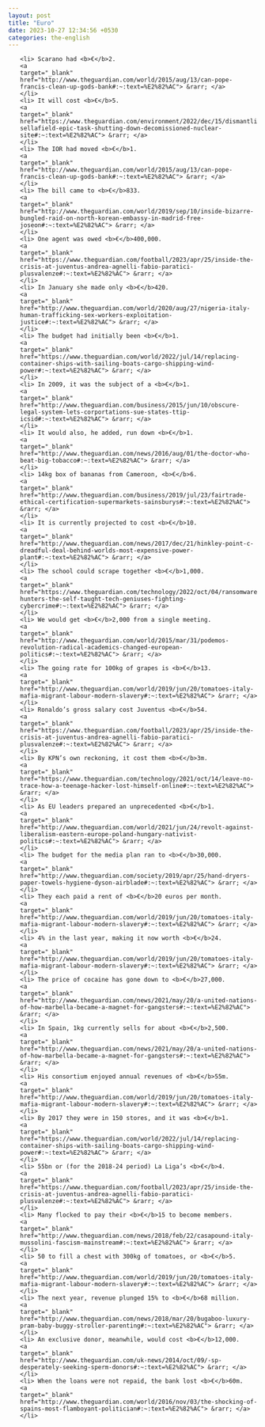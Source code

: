 ```yaml
---
layout: post
title: "Euro"
date: 2023-10-27 12:34:56 +0530
categories: the-english
---
```

<ol>

    <li> Scarano had <b>€</b>2.
    <a 
    target="_blank" 
    href="http://www.theguardian.com/world/2015/aug/13/can-pope-francis-clean-up-gods-bank#:~:text=%E2%82%AC"> &rarr; </a>
    </li>
    <li> It will cost <b>€</b>5.
    <a 
    target="_blank" 
    href="https://www.theguardian.com/environment/2022/dec/15/dismantling-sellafield-epic-task-shutting-down-decomissioned-nuclear-site#:~:text=%E2%82%AC"> &rarr; </a>
    </li>
    <li> The IOR had moved <b>€</b>1.
    <a 
    target="_blank" 
    href="http://www.theguardian.com/world/2015/aug/13/can-pope-francis-clean-up-gods-bank#:~:text=%E2%82%AC"> &rarr; </a>
    </li>
    <li> The bill came to <b>€</b>833.
    <a 
    target="_blank" 
    href="http://www.theguardian.com/world/2019/sep/10/inside-bizarre-bungled-raid-on-north-korean-embassy-in-madrid-free-joseon#:~:text=%E2%82%AC"> &rarr; </a>
    </li>
    <li> One agent was owed <b>€</b>400,000.
    <a 
    target="_blank" 
    href="https://www.theguardian.com/football/2023/apr/25/inside-the-crisis-at-juventus-andrea-agnelli-fabio-paratici-plusvalenze#:~:text=%E2%82%AC"> &rarr; </a>
    </li>
    <li> In January she made only <b>€</b>420.
    <a 
    target="_blank" 
    href="http://www.theguardian.com/world/2020/aug/27/nigeria-italy-human-trafficking-sex-workers-exploitation-justice#:~:text=%E2%82%AC"> &rarr; </a>
    </li>
    <li> The budget had initially been <b>€</b>1.
    <a 
    target="_blank" 
    href="https://www.theguardian.com/world/2022/jul/14/replacing-container-ships-with-sailing-boats-cargo-shipping-wind-power#:~:text=%E2%82%AC"> &rarr; </a>
    </li>
    <li> In 2009, it was the subject of a <b>€</b>1.
    <a 
    target="_blank" 
    href="http://www.theguardian.com/business/2015/jun/10/obscure-legal-system-lets-corportations-sue-states-ttip-icsid#:~:text=%E2%82%AC"> &rarr; </a>
    </li>
    <li> It would also, he added, run down <b>€</b>1.
    <a 
    target="_blank" 
    href="http://www.theguardian.com/news/2016/aug/01/the-doctor-who-beat-big-tobacco#:~:text=%E2%82%AC"> &rarr; </a>
    </li>
    <li> 14kg box of bananas from Cameroon, <b>€</b>6.
    <a 
    target="_blank" 
    href="http://www.theguardian.com/business/2019/jul/23/fairtrade-ethical-certification-supermarkets-sainsburys#:~:text=%E2%82%AC"> &rarr; </a>
    </li>
    <li> It is currently projected to cost <b>€</b>10.
    <a 
    target="_blank" 
    href="http://www.theguardian.com/news/2017/dec/21/hinkley-point-c-dreadful-deal-behind-worlds-most-expensive-power-plant#:~:text=%E2%82%AC"> &rarr; </a>
    </li>
    <li> The school could scrape together <b>€</b>1,000.
    <a 
    target="_blank" 
    href="https://www.theguardian.com/technology/2022/oct/04/ransomware-hunters-the-self-taught-tech-geniuses-fighting-cybercrime#:~:text=%E2%82%AC"> &rarr; </a>
    </li>
    <li> We would get <b>€</b>2,000 from a single meeting.
    <a 
    target="_blank" 
    href="http://www.theguardian.com/world/2015/mar/31/podemos-revolution-radical-academics-changed-european-politics#:~:text=%E2%82%AC"> &rarr; </a>
    </li>
    <li> The going rate for 100kg of grapes is <b>€</b>13.
    <a 
    target="_blank" 
    href="http://www.theguardian.com/world/2019/jun/20/tomatoes-italy-mafia-migrant-labour-modern-slavery#:~:text=%E2%82%AC"> &rarr; </a>
    </li>
    <li> Ronaldo’s gross salary cost Juventus <b>€</b>54.
    <a 
    target="_blank" 
    href="https://www.theguardian.com/football/2023/apr/25/inside-the-crisis-at-juventus-andrea-agnelli-fabio-paratici-plusvalenze#:~:text=%E2%82%AC"> &rarr; </a>
    </li>
    <li> By KPN’s own reckoning, it cost them <b>€</b>3m.
    <a 
    target="_blank" 
    href="https://www.theguardian.com/technology/2021/oct/14/leave-no-trace-how-a-teenage-hacker-lost-himself-online#:~:text=%E2%82%AC"> &rarr; </a>
    </li>
    <li> As EU leaders prepared an unprecedented <b>€</b>1.
    <a 
    target="_blank" 
    href="http://www.theguardian.com/world/2021/jun/24/revolt-against-liberalism-eastern-europe-poland-hungary-nativist-politics#:~:text=%E2%82%AC"> &rarr; </a>
    </li>
    <li> The budget for the media plan ran to <b>€</b>30,000.
    <a 
    target="_blank" 
    href="http://www.theguardian.com/society/2019/apr/25/hand-dryers-paper-towels-hygiene-dyson-airblade#:~:text=%E2%82%AC"> &rarr; </a>
    </li>
    <li> They each paid a rent of <b>€</b>20 euros per month.
    <a 
    target="_blank" 
    href="http://www.theguardian.com/world/2019/jun/20/tomatoes-italy-mafia-migrant-labour-modern-slavery#:~:text=%E2%82%AC"> &rarr; </a>
    </li>
    <li> 4% in the last year, making it now worth <b>€</b>24.
    <a 
    target="_blank" 
    href="http://www.theguardian.com/world/2019/jun/20/tomatoes-italy-mafia-migrant-labour-modern-slavery#:~:text=%E2%82%AC"> &rarr; </a>
    </li>
    <li> The price of cocaine has gone down to <b>€</b>27,000.
    <a 
    target="_blank" 
    href="http://www.theguardian.com/news/2021/may/20/a-united-nations-of-how-marbella-became-a-magnet-for-gangsters#:~:text=%E2%82%AC"> &rarr; </a>
    </li>
    <li> In Spain, 1kg currently sells for about <b>€</b>2,500.
    <a 
    target="_blank" 
    href="http://www.theguardian.com/news/2021/may/20/a-united-nations-of-how-marbella-became-a-magnet-for-gangsters#:~:text=%E2%82%AC"> &rarr; </a>
    </li>
    <li> His consortium enjoyed annual revenues of <b>€</b>55m.
    <a 
    target="_blank" 
    href="http://www.theguardian.com/world/2019/jun/20/tomatoes-italy-mafia-migrant-labour-modern-slavery#:~:text=%E2%82%AC"> &rarr; </a>
    </li>
    <li> By 2017 they were in 150 stores, and it was <b>€</b>1.
    <a 
    target="_blank" 
    href="https://www.theguardian.com/world/2022/jul/14/replacing-container-ships-with-sailing-boats-cargo-shipping-wind-power#:~:text=%E2%82%AC"> &rarr; </a>
    </li>
    <li> 55bn or (for the 2018-24 period) La Liga’s <b>€</b>4.
    <a 
    target="_blank" 
    href="https://www.theguardian.com/football/2023/apr/25/inside-the-crisis-at-juventus-andrea-agnelli-fabio-paratici-plusvalenze#:~:text=%E2%82%AC"> &rarr; </a>
    </li>
    <li> Many flocked to pay their <b>€</b>15 to become members.
    <a 
    target="_blank" 
    href="http://www.theguardian.com/news/2018/feb/22/casapound-italy-mussolini-fascism-mainstream#:~:text=%E2%82%AC"> &rarr; </a>
    </li>
    <li> 50 to fill a chest with 300kg of tomatoes, or <b>€</b>5.
    <a 
    target="_blank" 
    href="http://www.theguardian.com/world/2019/jun/20/tomatoes-italy-mafia-migrant-labour-modern-slavery#:~:text=%E2%82%AC"> &rarr; </a>
    </li>
    <li> The next year, revenue plunged 15% to <b>€</b>68 million.
    <a 
    target="_blank" 
    href="http://www.theguardian.com/news/2018/mar/20/bugaboo-luxury-pram-baby-buggy-stroller-parenting#:~:text=%E2%82%AC"> &rarr; </a>
    </li>
    <li> An exclusive donor, meanwhile, would cost <b>€</b>12,000.
    <a 
    target="_blank" 
    href="http://www.theguardian.com/uk-news/2014/oct/09/-sp-desperately-seeking-sperm-donors#:~:text=%E2%82%AC"> &rarr; </a>
    </li>
    <li> When the loans were not repaid, the bank lost <b>€</b>60m.
    <a 
    target="_blank" 
    href="http://www.theguardian.com/world/2016/nov/03/the-shocking-of-spains-most-flamboyant-politician#:~:text=%E2%82%AC"> &rarr; </a>
    </li>